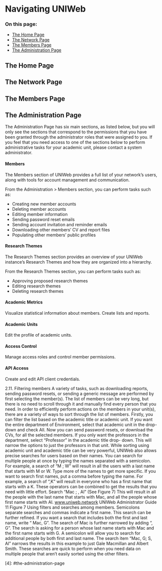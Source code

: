 # Navigating UNIWeb

### On this page:

* [The Home Page](navigating-uniweb.md#the-home-page)
* [The Network Page](navigating-uniweb.md#the-network-page)
* [The Members Page](navigating-uniweb.md#the-members-page)
* [The Administration Page](https://app.gitbook.com/@proximify/s/uniweb-docs/~/drafts/-LnYEzOBp5J6ui_Qtfpl/primary/introduction/navigating-uniweb/navigating-uniweb#the-administration-page)

## The Home Page

## The Network Page

## The Members Page

## The Administration Page

The Administration Page has six main sections, as listed below, but you will only see the sections that correspond to the permissions that you have been granted through the administrator roles that were assigned to you. If you feel that you need access to one of the sections below to perform administrative tasks for your academic unit, please contact a system administrator.

#### Members

The Members section of UNIWeb provides a full list of your network’s users, along with tools for account management and communication.

From the Administration &gt; Members section, you can perform tasks such as:

* Creating new member accounts
* Deleting member accounts
* Editing member information
* Sending password reset emails
* Sending account invitation and reminder emails
* Downloading other members’ CV and report files
* Populating other members’ public profiles

#### Research Themes

The Research Themes section provides an overview of your UNIWeb instance’s Research Themes and how they are organized into a hierarchy.

From the Research Themes section, you can perform tasks such as:

* Approving proposed research themes
* Editing research themes
* Deleting research themes

#### Academic Metrics

Visualize statistical information about members. Create lists and reports.

#### Academic Units

Edit the profile of academic units.

#### Access Control

Manage access roles and control member permissions.

#### API Access

Create and edit API client credentials.

2.11. Filtering members A variety of tasks, such as downloading reports, sending password resets, or sending a generic message are performed by first selecting the member\(s\). The list of members can be very long, but there is no need to scroll through it and manually find every person that you need. In order to efficiently perform actions on the members in your unit\(s\), there are a variety of ways to sort through the list of members. Firstly, you can filter the list based on the academic title or academic unit. If you want the entire department of Environment, select that academic unit in the drop-down and check All. Now you can send password resets, or download the CVs, for all the selected members. If you only want the professors in the department, select “Professor” in the academic title drop- down. This will narrow the options to just the professors in that unit. While sorting using academic unit and academic title can be very powerful, UNIWeb also allows precise searches for users based on their names. You can search for multiple people at once by typing the names separated with a semicolon. For example, a search of “M ; W” will result in all the users with a last name that starts with M or W. Type more of the names to get more specific. If you want to search first names, put a comma before typing the name. For example, a search of “,K” will result in everyone who has a first name that starts with a K. These operators can be combined to get the results that you need with little effort. Search “Mac ; , Al” \(See Figure 7\) This will result in all the people with the last name that starts with Mac, and all the people whose first name starts with Al. www.uniweb.network UNIWeb Administrator Guide 11 Figure 7 Using filters and searches among members. Semicolons separate searches and commas indicate a first name. This search can be further refined. If you want a search that includes both the first and last name, write “ Mac, G”. The search of Mac is further narrowed by adding “, G”. The search is asking for a person whose last name starts with Mac and the first name starts with G. A semicolon will allow you to search for additional people by both first and last name. The search item “Mac, G; S, Al” narrows the results in this example to just Gale Macmillan and Albert Smith. These searches are quick to perform when you need data on multiple people that aren’t easily sorted using the other filters.

\[4\]: \#the-administration-page

